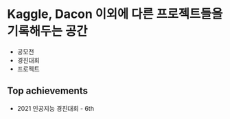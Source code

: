 # Kaggle, Dacon 이외에 다른 프로젝트들을 기록해두는 공간
+ 공모전
+ 경진대회
+ 프로젝트

## Top achievements
+ 2021 인공지능 경진대회 - 6th
